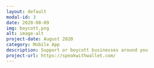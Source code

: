 ```yaml
---
layout: default
modal-id: 3
date: 2020-08-09
img: boycott.png
alt: image-alt
project-date: August 2020
category: Mobile App
description: Support or boycott businesses around you
project-url: https://speakwithwallet.com/
---
```

